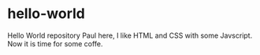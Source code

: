 # hello-world
Hello World repository
Paul here, I like HTML and CSS with some Javscript.
Now it is time for some coffe.
